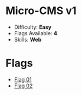 # Micro-CMS v1

* Difficulty: **Easy**
* Flags Available: **4**
* Skills: **Web**

Flags
======
* [Flag 01](https://github.com/poodle/CTFs/tree/master/Hacker101%20CTF/Micro-CMS%20v1/Flag%2001)
* [Flag 02](https://github.com/poodle/CTFs/tree/master/Hacker101%20CTF/Micro-CMS%20v1/Flag%2002)
